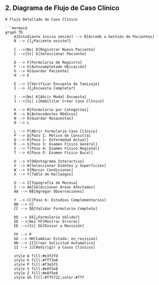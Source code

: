 
## 2. Diagrama de Flujo de Caso Clínico

```mermaid
# Flujo Detallado de Caso Clínico

```mermaid
graph TD
    A[Estudiante inicia sesión] --> B[Accede a Gestión de Pacientes]
    B --> C{¿Paciente existe?}
    
    C -->|No| D[Registrar Nuevo Paciente]
    C -->|Sí| E[Seleccionar Paciente]
    
    D --> F[Formulario de Registro]
    F --> G[Autocompletado Ubicación]
    G --> H[Guardar Paciente]
    H --> E
    
    E --> I[Verificar Encuesta de Tamizaje]
    I --> J{¿Encuesta Completa?}
    
    J -->|No| K[Abrir Modal Encuesta]
    J -->|Sí| L[Habilitar Crear Caso Clínico]
    
    K --> M[Formulario por Categorías]
    M --> N[Antecedentes Médicos]
    N --> O[Guardar Respuestas]
    O --> L
    
    L --> P[Abrir Formulario Caso Clínico]
    P --> Q[Paso 1: Motivo de Consulta]
    Q --> R[Paso 2: Enfermedad Actual]
    R --> S[Paso 3: Examen Físico General]
    S --> T[Paso 4: Examen Físico Regional]
    T --> U[Paso 5: Examen Físico Bucal]
    
    U --> V[Odontograma Interactivo]
    V --> W[Seleccionar Dientes y Superficies]
    W --> X[Marcar Condiciones]
    X --> Y[Tabla de Hallazgos]
    
    U --> Z[Topografía de Mucosa]
    Z --> AA[Seleccionar Áreas Afectadas]
    AA --> BB[Agregar Observaciones]
    
    Y --> CC[Paso 6: Estudios Complementarios]
    BB --> CC
    CC --> DD[Validar Formulario Completo]
    
    DD --> EE{¿Formulario Válido?}
    EE -->|No| FF[Mostrar Errores]
    EE -->|Sí| GG[Enviar a Revisión]
    
    FF --> P
    GG --> HH[Cambiar Estado: en_revision]
    HH --> II[Crear Solicitud Automática]
    II --> JJ[Redirigir a Casos Clínicos]
    
    style A fill:#e3f2fd
    style K fill:#fff3e0
    style P fill:#f3e5f5
    style V fill:#e8f5e8
    style Z fill:#e8f5e8
    style GG fill:#ff5722,color:#fff